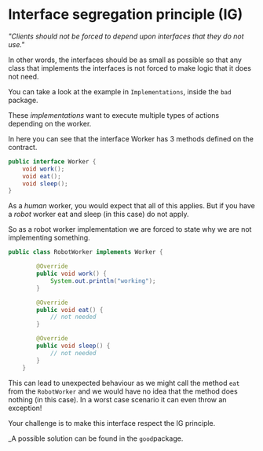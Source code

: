 #  Interface segregation principle (IG)

_"Clients should not be forced to depend upon interfaces that they do not use."_

In other words, the interfaces should be as small as possible so that any class that implements the interfaces is not forced to make logic that it does not need.


You can take a look at the example in `Implementations`, inside the `bad` package.

These _implementations_ want to execute multiple types of actions depending on the worker.

In here you can see that the interface Worker has 3 methods defined on the contract.

```java
public interface Worker {
    void work();
    void eat();
    void sleep();
}
```

As a _human_ worker, you would expect that all of this applies. But if you have a _robot_ worker eat and sleep (in this case) do not apply.

So as a robot worker implementation we are forced to state why we are not implementing something.

```java
public class RobotWorker implements Worker {

        @Override
        public void work() {
            System.out.println("working");
        }

        @Override
        public void eat() {
            // not needed
        }

        @Override
        public void sleep() {
            // not needed
        }
    }
```

This can lead to unexpected behaviour as we might call the method `eat` from the `RobotWorker` and we would have no idea that the method does nothing (in this case).
In a worst case scenario it can even throw an exception!

Your challenge is to make this interface respect the IG principle.

_A possible solution can be found in the `good`package.
